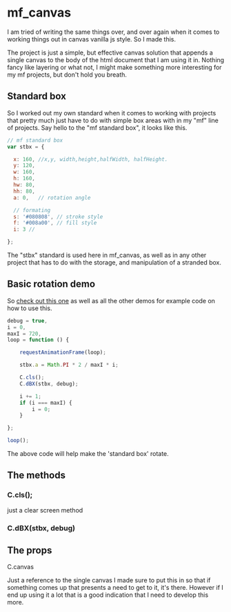 # mf_canvas

I am tried of writing the same things over, and over again when it comes to working things out in canvas vanilla js style. So I made this.

The project is just a simple, but effective canvas solution that appends a single canvas to the body of the html document that I am using it in. Nothing fancy like layering or what not, I might make something more interesting for my mf projects, but don't hold you breath.

## Standard box

So I worked out my own standard when it comes to working with projects that pretty much just have to do with simple box areas with in my "mf" line of projects. Say hello to the "mf standard box", it looks like this.

```js
// mf standard box
var stbx = {

  x: 160, //x,y, width,height,halfWidth, halfHeight.
  y: 120,
  w: 160,
  h: 160,
  hw: 80,
  hh: 80,
  a: 0,   // rotation angle

  // formating
  s: '#080808', // stroke style
  f: '#008a00', // fill style
  i: 3 // 

};
```

The "stbx" standard is used here in mf_canvas, as well as in any other project that has to do with the storage, and manipulation of a stranded box.

## Basic rotation demo

So [check out this one](https://github.com/dustinpfister/mf_canvas/blob/master/demos/rotate.js) as well as all the other demos for example code on how to use this.

```js
debug = true,
i = 0,
maxI = 720,
loop = function () {

    requestAnimationFrame(loop);

    stbx.a = Math.PI * 2 / maxI * i;

    C.cls();
    C.dBX(stbx, debug);

    i += 1;
    if (i === maxI) {
        i = 0;
    }

};

loop();
```
The above code will help make the 'standard box' rotate.

## The methods

### C.cls();

just a clear screen method

### C.dBX(stbx, debug)

## The props

C.canvas

Just a reference to the single canvas I made sure to put this in so that if something comes up that presents a need to get to it, it's there. However if I end up using it a lot that is a good indication that I need to develop this more.